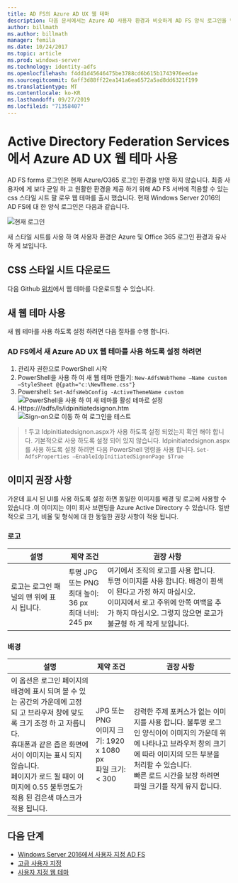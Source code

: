 ```yaml
---
title: AD FS의 Azure AD UX 웹 테마
description: 다음 문서에서는 Azure AD 사용자 환경과 비슷하게 AD FS 양식 로그인을 변경 하는 방법을 설명 합니다.
author: billmath
ms.author: billmath
manager: femila
ms.date: 10/24/2017
ms.topic: article
ms.prod: windows-server
ms.technology: identity-adfs
ms.openlocfilehash: f4dd1d45646475be3788cd6b615b1743976eedae
ms.sourcegitcommit: 6aff3d88ff22ea141a6ea6572a5ad8dd6321f199
ms.translationtype: MT
ms.contentlocale: ko-KR
ms.lasthandoff: 09/27/2019
ms.locfileid: "71358407"
---
```

# <a name="using-an-azure-ad-ux-web-theme-in-active-directory-federation-services"></a>Active Directory Federation Services에서 Azure AD UX 웹 테마 사용
AD FS forms 로그인은 현재 Azure/O365 로그인 환경을 반영 하지 않습니다.  최종 사용자에 게 보다 균일 하 고 원활한 환경을 제공 하기 위해 AD FS 서버에 적용할 수 있는 css 스타일 시트 팔 로우 웹 테마를 출시 했습니다.  현재 Windows Server 2016의 AD FS에 대 한 양식 로그인은 다음과 같습니다.

![현재 로그인](media/Azure-UX-Web-Theme-in-AD-FS/one.png)


새 스타일 시트를 사용 하 여 사용자 환경은 Azure 및 Office 365 로그인 환경과 유사 하 게 보입니다.

## <a name="download-the-css-style-sheet"></a>CSS 스타일 시트 다운로드
다음 Github [위치](https://github.com/Microsoft/adfsWebCustomization/tree/master/centeredUi)에서 웹 테마를 다운로드할 수 있습니다.


## <a name="enabling-the-new-web-theme"></a>새 웹 테마 사용
새 웹 테마를 사용 하도록 설정 하려면 다음 절차를 수행 합니다.

### <a name="to-enable-the-new-azure-ad-ux-web-theme-in-ad-fs"></a>AD FS에서 새 Azure AD UX 웹 테마를 사용 하도록 설정 하려면
1. 관리자 권한으로 PowerShell 시작
2. PowerShell을 사용 하 여 새 웹 테마 만들기: `New-AdfsWebTheme –Name custom –StyleSheet @{path="c:\NewTheme.css"}`
3. Powershell: `Set-AdfsWebConfig -ActiveThemeName custom`
   ![PowerShell을 사용 하 여 새 테마를 활성 테마로 설정](media/Azure-UX-Web-Theme-in-AD-FS/two.png)
4. Https://<AD FS name.domain>/adfs/ls/idpinitiatedsignon.htm ![Sign-on으로 이동 하 여 로그인을 테스트](media/Azure-UX-Web-Theme-in-AD-FS/three.png)

> ! 두고 Idpinitiatedsignon.aspx가 사용 하도록 설정 되었는지 확인 해야 합니다.  기본적으로 사용 하도록 설정 되어 있지 않습니다.  Idpinitiatedsignon.aspx를 사용 하도록 설정 하려면 다음 PowerShell 명령을 사용 합니다. `Set-AdfsProperties –EnableIdpInitiatedSignonPage $True`

## <a name="image-recommendations"></a>이미지 권장 사항
가운데 표시 된 UI를 사용 하도록 설정 하면 동일한 이미지를 배경 및 로고에 사용할 수 있습니다 .이 이미지는 이미 회사 브랜딩을 Azure Active Directory 수 있습니다. 일반적으로 크기, 비율 및 형식에 대 한 동일한 권장 사항이 적용 됩니다.

### <a name="logo"></a>로고

설명 | 제약 조건 | 권장 사항
------- | ------- | ----------
로고는 로그인 패널의 맨 위에 표시 됩니다. | 투명 JPG 또는 PNG<br>최대 높이: 36 px<br>최대 너비: 245 px | 여기에서 조직의 로고를 사용 합니다.<br>투명 이미지를 사용 합니다. 배경이 흰색이 된다고 가정 하지 마십시오.<br>이미지에서 로고 주위에 안쪽 여백을 추가 하지 마십시오. 그렇지 않으면 로고가 불균형 하 게 작게 보입니다.

### <a name="background"></a>배경

설명 | 제약 조건 | 권장 사항
------- | ------- | ----------
이 옵션은 로그인 페이지의 배경에 표시 되며 볼 수 있는 공간의 가운데에 고정 되 고 브라우저 창에 맞도록 크기 조정 하 고 자릅니다.    <br>휴대폰과 같은 좁은 화면에서이 이미지는 표시 되지 않습니다.<br>페이지가 로드 될 때이 이미지에 0.55 불투명도가 적용 된 검은색 마스크가 적용 됩니다. | JPG 또는 PNG<br>이미지 크기: 1920 x 1080 px<br>파일 크기: &lt; 300 | <br>강력한 주제 포커스가 없는 이미지를 사용 합니다. 불투명 로그인 양식이이 이미지의 가운데 위에 나타나고 브라우저 창의 크기에 따라 이미지의 모든 부분을 처리할 수 있습니다.<br>빠른 로드 시간을 보장 하려면 파일 크기를 작게 유지 합니다.

## <a name="next-steps"></a>다음 단계
- [Windows Server 2016에서 사용자 지정 AD FS](AD-FS-Customization-in-Windows-Server-2016.md)
- [고급 사용자 지정](Advanced-Customization-of-AD-FS-Sign-in-Pages.md)
- [사용자 지정 웹 테마](Custom-Web-Themes-in-AD-FS.md)
